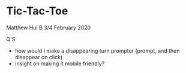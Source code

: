 # Tic-Tac-Toe

Matthew Hui
B 3/4
February 2020

Q'S
- how would I make a disappearing turn prompter (prompt, and then disappear on click)
- insight on making it mobile friendly?
